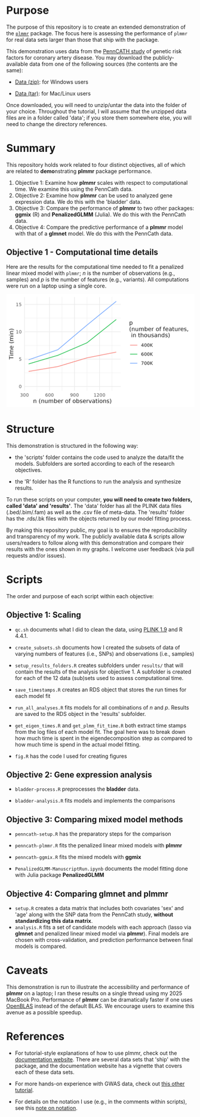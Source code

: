# Purpose

The purpose of this repository is to create an extended demonstration of the [`plmmr`](https://github.com/pbreheny/plmmr) package. The focus here is assessing the performance of `plmmr` for real data sets larger than those that ship with the package.

This demonstration uses data from the [PennCATH study](https://pubmed.ncbi.nlm.nih.gov/21239051/) of genetic risk factors for coronary artery disease. You may download the publicly-available data from one of the following sources (the contents are the same):

-   [Data (zip)](https://d1ypx1ckp5bo16.cloudfront.net/penncath/penncath.zip): for Windows users

-   [Data (tar)](https://d1ypx1ckp5bo16.cloudfront.net/penncath/penncath.tar.gz): for Mac/Linux users

Once downloaded, you will need to unzip/untar the data into the folder of your choice. Throughout the tutorial, I will assume that the unzipped data files are in a folder called 'data'; if you store them somewhere else, you will need to change the directory references.

# Summary

This repository holds work related to four distinct objectives, all of which are related to **demo**nstrating **plmmr** package performance.

1.  Objective 1: Examine how **plmmr** scales with respect to computational time. We examine this using the PennCath data.
2.  Objective 2: Examine how **plmmr** can be used to analyzed gene expression data. We do this with the 'bladder' data.
3.  Objective 3: Compare the performance of **plmmr** to two other packages: **ggmix** (R) and **PenalizedGLMM** (Julia). We do this with the PennCath data.
4.  Objective 4: Compare the predictive performance of a **plmmr** model with that of a **glmnet** model. We do this with the PennCath data.

## Objective 1 - Computational time details

Here are the results for the computational time needed to fit a penalized linear mixed model with `plmmr`; $n$ is the number of observations (e.g., samples) and $p$ is the number of features (e.g., variants). All computations were run on a laptop using a single core.

![](figures/total_time.png)

# Structure

This demonstration is structured in the following way:

-   the 'scripts' folder contains the code used to analyze the data/fit the models. Subfolders are sorted according to each of the research objectives.

-   the 'R' folder has the R functions to run the analysis and synthesize results.

To run these scripts on your computer, **you will need to create two folders, called 'data' and 'results'**. The 'data' folder has all the PLINK data files (.bed/.bim/.fam) as well as the .csv file of meta-data. The 'results' folder has the .rds/.bk files with the objects returned by our model fitting process.

By making this repository public, my goal is to ensures the reproducibility and transparency of my work. The publicly available data & scripts allow users/readers to follow along with this demonstration and compare their results with the ones shown in my graphs. I welcome user feedback (via pull requests and/or issues).

# Scripts

The order and purpose of each script within each objective:

## Objective 1: Scaling

-   `qc.sh` documents what I did to clean the data, using [PLINK 1.9](https://www.cog-genomics.org/plink/1.9/) and R 4.4.1.

-   `create_subsets.sh` documents how I created the subsets of data of varying numbers of features (i.e., SNPs) and observations (i.e., samples)

-   `setup_results_folders.R` creates subfolders under `results/` that will contain the results of the analysis for objective 1. A subfolder is created for each of the 12 data (sub)sets used to assess computational time.

-   `save_timestamps.R` creates an RDS object that stores the run times for each model fit

-   `run_all_analyses.R` fits models for all combinations of $n$ and $p$. Results are saved to the RDS object in the 'results' subfolder.

-   `get_eigen_times.R` and `get_plmm_fit_time.R` both extract time stamps from the log files of each model fit. The goal here was to break down how much time is spent in the eigendecomposition step as compared to how much time is spend in the actual model fitting.

-   `fig.R` has the code I used for creating figures

## Objective 2: Gene expression analysis

-   `bladder-process.R` preprocesses the **bladder** data.

-   `bladder-analysis.R` fits models and implements the comparisons

## Objective 3: Comparing mixed model methods

-   `penncath-setup.R` has the preparatory steps for the comparison

-   `penncath-plmmr.R` fits the penalized linear mixed models with **plmmr**

-   `penncath-ggmix.R` fits the mixed models with **ggmix**

-   `PenalizedGLMM-ManuscriptRun.ipynb` documents the model fitting done with Julia package **PenalizedGLMM**

## Objective 4: Comparing glmnet and plmmr

-   `setup.R` creates a data matrix that includes both covariates 'sex' and 'age' along with the SNP data from the PennCath study, **without standardizing this data matrix**.
-   `analysis.R` fits a set of candidate models with each approach (lasso via **glmnet** and penalized linear mixed model via **plmmr**). Final models are chosen with cross-validation, and prediction performance between final models is compared.

# Caveats

This demonstration is run to illustrate the accessibility and performance of **plmmr** on a laptop; I ran these results on a single thread using my 2025 MacBook Pro. Performance of **plmmr** can be dramatically faster if one uses [OpenBLAS](http://www.openmathlib.org/OpenBLAS/) instead of the default BLAS. We encourage users to examine this avenue as a possible speedup.

# References

-   For tutorial-style explanations of how to use plmmr, check out the [documentation website](https://pbreheny.github.io/plmmr/articles/getting-started.html#data-input-types). There are several data sets that 'ship' with the package, and the documentation website has a vignette that covers each of these data sets.

-   For more hands-on experience with GWAS data, check out [this other tutorial](https://pbreheny.github.io/adv-gwas-tutorial/index.html).

-   For details on the notation I use (e.g., in the comments within scripts), see this [note on notation](https://pbreheny.github.io/plmmr/articles/notation.html).
